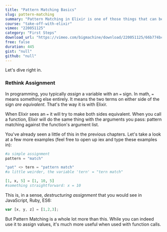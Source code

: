 ```yaml
---
title: "Pattern Matching Basics"
slug: pattern-matching
summary: "Pattern Matching in Elixir is one of those things that can be vexxing, interesting, or obvious. Ultimately, however, it will be confusing if you have never dealt with it before."
course: "take-off-with-elixir"
vimeo: "220051125"
category: "First Steps"
download_url: "https://vimeo.com/bigmachine/download/220051125/66b774bce8"
free: false
duration: 445
gist: "null"
github: "null"
---
```


Let's dive right in.

### Rethink Assignment

In programming, you typically *assign* a variable with an `=` sign. In math, `=` means something else entirely. It means the two terms on either side of the sign *are equivalent*. That's the way it is with Elixir.

When Elixir sees an `=` it will try to make both sides equivalent. When you call a function, Elixir will do the same thing with the arguments you pass: pattern matching against the function's argument list.

You've already seen a little of this in the previous chapters. Let's take a look at a few more examples (feel free to open up iex and type these examples in):

```elixir
#a simple assignment
pattern = "match"

"pat" <> tern = "pattern match"
#a little weirder, the variable 'tern' = "tern match"

[1, x, 5] = [1, 10, 5]
#something straightforward: x = 10
```


This is, in a sense, *destructuring assignment* that you would see in JavaScript, Ruby, ES6:

```js
var [x, y, z] = [1,2,3];
```


But Pattern Matching is a whole lot more than this. While you can indeed use it to assign values, it's much more useful when used with function calls.

